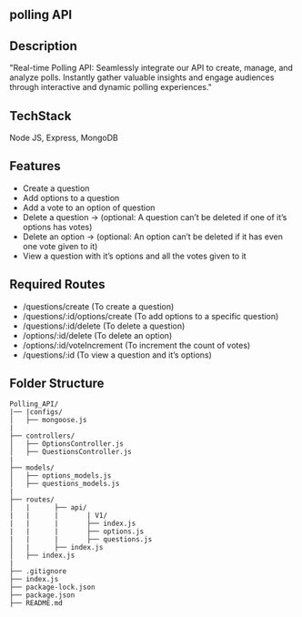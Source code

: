 ## polling API

## Description
"Real-time Polling API: Seamlessly integrate our API to create, manage, and analyze polls. Instantly gather valuable insights and engage audiences through interactive and dynamic polling experiences."

## TechStack
Node JS, Express, MongoDB


## Features
- Create a question
- Add options to a question
- Add a vote to an option of question
- Delete a question → (optional: A question can’t be deleted if one of it’s options has votes)
- Delete an option → (optional: An option can’t be deleted if it has even one vote given to it)
- View a question with it’s options and all the votes given to it

## Required Routes
- /questions/create (To create a question)
- /questions/:id/options/create (To add options to a specific question)
- /questions/:id/delete (To delete a question)
- /options/:id/delete (To delete an option)
- /options/:id/voteIncrement (To increment the count of votes)
- /questions/:id (To view a question and it’s options)

## Folder Structure
```
Polling_API/
|── |configs/
│   ├── mongoose.js
|   
├── controllers/
│   ├── OptionsController.js
│   ├── QuestionsController.js
|   
├── models/
│   ├── options_models.js
│   ├── questions_models.js
|   
├── routes/
│   |      ├── api/
|   |      |       | V1/
|   |      |       ├── index.js
|   |      |       ├── options.js
|   |      |       ├── questions.js
│   |      ├── index.js
│   ├── index.js
|   
├── .gitignore
├── index.js
├── package-lock.json
├── package.json
├── README.md
